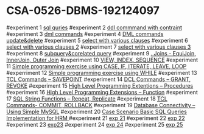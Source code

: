 # CSA-0526-DBMS-192124097
#experiment 1
[sql quries](https://github.com/BharathB0219/CSA-0526-DBMS-192124097/blob/main/exp1.txt)
#experiment 2 
[ddl commmand with contraint](https://github.com/BharathB0219/CSA-0526-DBMS-192124097/blob/main/exp2.txt)
#experiment 3
[dml commands](https://github.com/BharathB0219/CSA-0526-DBMS-192124097/blob/main/exp3.txt)
#experiment 4
[DML commands update&delete](https://github.com/BharathB0219/CSA-0526-DBMS-192124097/blob/main/exp4.txt)
#experiment 5
[select with various clauses](https://github.com/BharathB0219/CSA-0526-DBMS-192124097/blob/main/exp5.txt)
#experiment 6 
[select with various clauses 2](https://github.com/BharathB0219/CSA-0526-DBMS-192124097/blob/main/exp6.txt)
#experiment 7
[select with various clauses 3](https://github.com/BharathB0219/CSA-0526-DBMS-192124097/blob/main/exp7.txt)
#experiment 8
[subquery&corelated query](https://github.com/BharathB0219/CSA-0526-DBMS-192124097/blob/main/exp8.txt)
#experiment 9
[. Joins - EquiJoin, InnerJoin, Outer Join](https://github.com/BharathB0219/CSA-0526-DBMS-192124097/blob/main/exp9.txt)
#experiment 10
[VIEW, INDEX, SEQUENCE](https://github.com/BharathB0219/CSA-0526-DBMS-192124097/blob/main/exp10.txt)
#experiment 11
[Simple programming exercise using CASE, IF, ITERATE, LEAVE, LOOP](https://github.com/BharathB0219/CSA-0526-DBMS-192124097/blob/main/exp11.txt)
#experriment 12
[Simple programming exercise using WHILE](https://github.com/BharathB0219/CSA-0526-DBMS-192124097/blob/main/exp12.txt)
#experiment 13
[TCL Commands – SAVEPOINT](https://github.com/BharathB0219/CSA-0526-DBMS-192124097/blob/main/exp13.txt)
#experiment 14 
[DCL Commands – GRANT, REVOKE](https://github.com/BharathB0219/CSA-0526-DBMS-192124097/blob/main/exp14.txt)
#experiment 15
[High Level Programming Extentions – Procedures](https://github.com/BharathB0219/CSA-0526-DBMS-192124097/blob/main/exp15.txt)
#experiment 16 
[High Level Programming Extensions – Function](https://github.com/BharathB0219/CSA-0526-DBMS-192124097/blob/main/exp16.txt)
#experiment 17
[SQL String Functions – Repeat, Replicate](https://github.com/BharathB0219/CSA-0526-DBMS-192124097/blob/main/exp17.txt)
#experiment 18
[TCL Commands- COMMIT, ROLLBACK](https://github.com/BharathB0219/CSA-0526-DBMS-192124097/blob/main/exp18.txt)
#experiment 19
[Database Connectivity – Using Simple MySQL](https://github.com/BharathB0219/CSA-0526-DBMS-192124097/blob/main/exp19.txt)
#experiment 20
[Case Scenario Basic SQL Queries Implementation for HRM ](https://github.com/BharathB0219/CSA-0526-DBMS-192124097/blob/main/exp20.txt)
#experiment 21
[exp 21](https://github.com/BharathB0219/CSA-0526-DBMS-192124097/blob/main/exp21.txt)
#experiment 22
[exp 22](https://github.com/BharathB0219/CSA-0526-DBMS-192124097/blob/main/exp%2022.txt)
#experiment 23
[exp23](https://github.com/BharathB0219/CSA-0526-DBMS-192124097/blob/main/exp%2023.txt)
#experiment 24
[exp 24](https://github.com/BharathB0219/CSA-0526-DBMS-192124097/blob/main/exp%2024.txt)
#experiment 25
[exp 25](https://github.com/BharathB0219/CSA-0526-DBMS-192124097/blob/main/exp%2025.txt)
